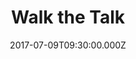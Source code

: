 ---
title: "Walk the Talk"
image: "https://i.imgur.com/MuLYIpM.jpg"
date: "2017-07-09T09:30:00.000Z"
video:
  type: "vimeo"
  id: 224847161
speaker:
  name: "Bart Wilkins"
  permalink: "bart-wilkins"
series: "neighbors"
---